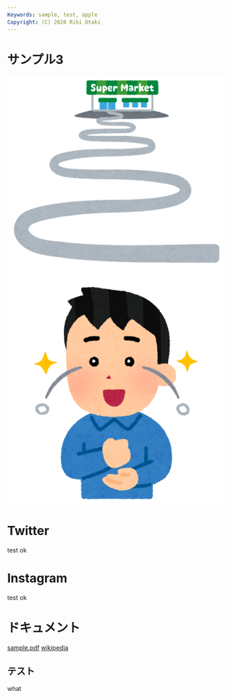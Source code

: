 ```yaml
---
Keywords: sample, test, apple
Copyright: (C) 2020 Riki Otaki
---
```


# サンプル3

![supermarket](./supermarket.png ) 
![uroko](uroko.png ) 

# Twitter
test ok

# Instagram

test ok

# ドキュメント
[sample.pdf](dummy.pdf)
[wikipedia](https://en.wikipedia.org/wiki/Curry)

## <span id="red"> テスト </span>
what
